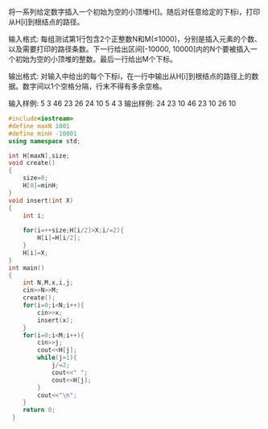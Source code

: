 将一系列给定数字插入一个初始为空的小顶堆H[]。随后对任意给定的下标i，打印从H[i]到根结点的路径。

输入格式:
每组测试第1行包含2个正整数N和M(≤1000)，分别是插入元素的个数、以及需要打印的路径条数。下一行给出区间[-10000, 10000]内的N个要被插入一个初始为空的小顶堆的整数。最后一行给出M个下标。

输出格式:
对输入中给出的每个下标i，在一行中输出从H[i]到根结点的路径上的数据。数字间以1个空格分隔，行末不得有多余空格。

输入样例:
5 3
46 23 26 24 10
5 4 3
输出样例:
24 23 10
46 23 10
26 10

```C++
#include<iostream>
#define maxN 1001
#define minH -10001
using namespace std;

int H[maxN],size;
void create()
{
	size=0;
	H[0]=minH;
}
void insert(int X)
{
	int i;
	
	for(i=++size;H[i/2]>X;i/=2){
		H[i]=H[i/2];
	}
	H[i]=X;
}
int main()
{
	int N,M,x,i,j;
	cin>>N>>M;
	create();
	for(i=0;i<N;i++){
		cin>>x;
		insert(x);
	}
	for(i=0;i<M;i++){
		cin>>j;
		cout<<H[j];
		while(j>1){
			j/=2;
			cout<<" ";
			cout<<H[j];
		}
		cout<<"\n";
	}
	return 0;
 } 
```
